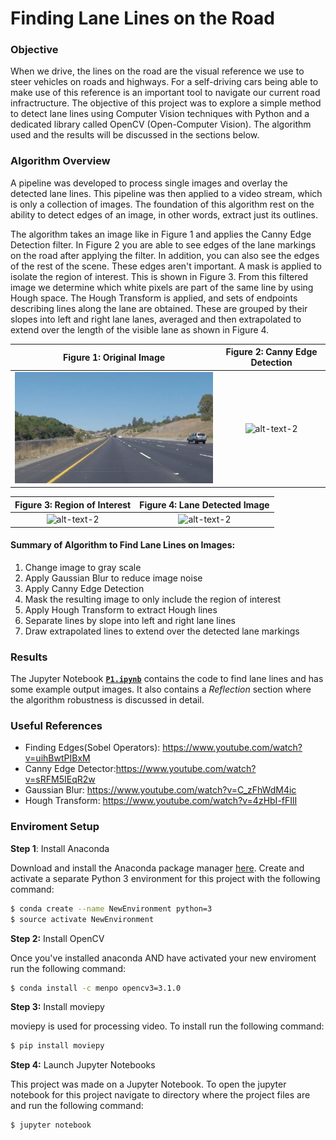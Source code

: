 # **Finding Lane Lines on the Road**   

### Objective
When we drive, the lines on the road are the visual reference we use to steer vehicles on roads and highways. For a self-driving cars being able to make use of this reference is an important tool to navigate our current road infractructure. The objective of this project was to explore a simple method to detect lane lines using Computer Vision techniques with Python and a dedicated library called OpenCV (Open-Computer Vision). The algorithm used and the results will be discussed in the sections below.

### Algorithm Overview
A pipeline was developed to process single images and overlay the detected lane lines. This pipeline was then applied to a video stream, which is only a collection of images. The foundation of this algorithm rest on the ability to detect edges of an image, in other words, extract just its outlines.

The algorithm takes an image like in Figure 1 and applies the Canny Edge Detection filter. In Figure 2 you are able to see edges of the lane markings on the road after applying the filter. In addition, you can also see the edges of the rest of the scene. These edges aren't important. A mask is applied to isolate the region of interest. This is shown in Figure 3. From this filtered image we determine which white pixels are part of the same line by using Hough space. The Hough Transform is applied, and sets of endpoints describing lines along the lane are obtained. These are grouped by their slopes into left and right lane lanes, averaged and then extrapolated to extend over the length of the visible lane as shown in Figure 4.

Figure 1: Original Image   | Figure 2: Canny Edge Detection
:-------------------------:|:-------------------------:
<img src="test_images/solidYellowCurve.jpg" width="480" alt="Combined Image"/> | ![alt-text-2](canny_example.png "Figure 2: Canny Edge Detected Image")

Figure 3: Region of Interest           |  Figure 4: Lane Detected Image
:-------------------------:|:-------------------------:
 ![alt-text-2](masked_example.png "Figure 3: Region of Interest") |  ![alt-text-2](marked_lanes_example.png "Figure 3: Lane Detected Image") 

#### Summary of Algorithm to Find Lane Lines on Images:
1. Change image to gray scale
2. Apply Gaussian Blur to reduce image noise
3. Apply Canny Edge Detection
4. Mask the resulting image to only include the region of interest
5. Apply Hough Transform to extract Hough lines
6. Separate lines by slope into left and right lane lines
7. Draw extrapolated lines to extend over the detected lane markings

### Results
The Jupyter Notebook <A HREF="" target="_blank">**`P1.ipynb`**</A> contains the code
to find lane lines and has some example output images. It also contains a *Reflection* section where the algorithm robustness is discussed in detail.

### Useful References
* Finding Edges(Sobel Operators): https://www.youtube.com/watch?v=uihBwtPIBxM
* Canny Edge Detector:https://www.youtube.com/watch?v=sRFM5IEqR2w
* Gaussian Blur: https://www.youtube.com/watch?v=C_zFhWdM4ic
* Hough Transform: https://www.youtube.com/watch?v=4zHbI-fFIlI

### Enviroment Setup

**Step 1**: Install Anaconda  

Download and install the Anaconda package manager <A HREF="https://www.continuum.io/downloads" target="_blank">here</A>. Create and activate a separate Python 3 environment for this project with the following command:
```sh
$ conda create --name NewEnvironment python=3 
$ source activate NewEnvironment
```

**Step 2:** Install OpenCV  

Once you've installed anaconda AND have activated your new enviroment run the following command:
```sh
$ conda install -c menpo opencv3=3.1.0
```

**Step 3:** Install moviepy   

moviepy is used for processing video. To install run the following command:
```sh
$ pip install moviepy 
```

**Step 4:** Launch Jupyter Notebooks  

This project was made on a Jupyter Notebook. To open the jupyter notebook for this project navigate to directory where the project files are and run the following command: 
```sh
$ jupyter notebook
```

